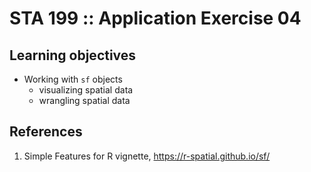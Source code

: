# STA 199 :: Application Exercise 04

## Learning objectives

- Working with `sf` objects
  - visualizing spatial data
  - wrangling spatial data

## References

1. Simple Features for R vignette, https://r-spatial.github.io/sf/